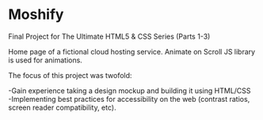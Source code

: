# Moshify
Final Project for The Ultimate HTML5 &amp; CSS Series (Parts 1-3)


Home page of a fictional cloud hosting service.  Animate on Scroll JS library is used for animations. 

The focus of this project was twofold: 

-Gain experience taking a design mockup and building it using HTML/CSS   
-Implementing best practices for accessibility on the web (contrast ratios, screen reader compatibility, etc). 
